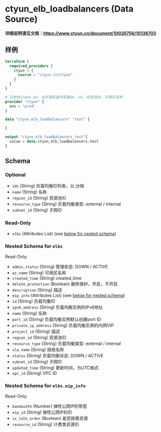 # ctyun_elb_loadbalancers (Data Source)
**详细说明请见文档：https://www.ctyun.cn/document/10026756/10138703**



## 样例

```terraform
terraform {
  required_providers {
    ctyun = {
      source = "ctyun-it/ctyun"
    }
  }
}

# 可参考index.md，在环境变量中配置ak、sk、资源池ID、可用区名称
provider "ctyun" {
  env = "prod"
}

data "ctyun_elb_loadbalancers" "test" {

}

output "ctyun_elb_loadbalancers_test"{
  value = data.ctyun_elb_loadbalancers.test
}
```

<!-- schema generated by tfplugindocs -->
## Schema

### Optional

- `ids` (String) 负载均衡ID列表，以,分隔
- `name` (String) 名称
- `region_id` (String) 资源池ID
- `resource_type` (String) 负载均衡类型: external / internal
- `subnet_id` (String) 子网ID

### Read-Only

- `elbs` (Attributes List) (see [below for nested schema](#nestedatt--elbs))

<a id="nestedatt--elbs"></a>
### Nested Schema for `elbs`

Read-Only:

- `admin_status` (String) 管理状态: DOWN / ACTIVE
- `az_name` (String) 可用区名称
- `created_time` (String) created_time
- `delete_protection` (Boolean) 删除保护。开启，不开启
- `description` (String) 描述
- `eip_info` (Attributes List) (see [below for nested schema](#nestedatt--elbs--eip_info))
- `id` (String) 负载均衡ID
- `ipv6_address` (String) 负载均衡实例的IPv6地址
- `name` (String) 名称
- `port_id` (String) 负载均衡实例默认创建port ID
- `private_ip_address` (String) 负载均衡实例的内网VIP
- `project_id` (String) 描述
- `region_id` (String) 资源池ID
- `resource_type` (String) 负载均衡类型: external / internal
- `sla_name` (String) 规格名称
- `status` (String) 负载均衡状态: DOWN / ACTIVE
- `subnet_id` (String) 子网ID
- `updated_time` (String) 更新时间，为UTC格式
- `vpc_id` (String) VPC ID

<a id="nestedatt--elbs--eip_info"></a>
### Nested Schema for `elbs.eip_info`

Read-Only:

- `bandwidth` (Number) 弹性公网IP的带宽
- `eip_id` (String) 弹性公网IP的ID
- `is_talk_order` (Boolean) 是否按需资源
- `resource_id` (String) 计费类资源ID